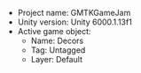 <!-- UNITY CODE ASSIST INSTRUCTIONS START -->
- Project name: GMTKGameJam
- Unity version: Unity 6000.1.13f1
- Active game object:
  - Name: Decors
  - Tag: Untagged
  - Layer: Default
<!-- UNITY CODE ASSIST INSTRUCTIONS END -->